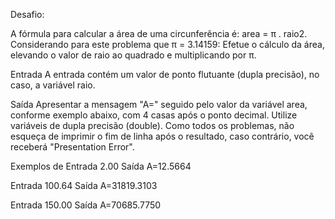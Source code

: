 Desafio:

A fórmula para calcular a área de uma circunferência é: area = π . raio2. Considerando para este problema que π = 3.14159: 
Efetue o cálculo da área, elevando o valor de raio ao quadrado e multiplicando por π.

Entrada 
A entrada contém um valor de ponto flutuante (dupla precisão), no caso, a variável raio.

Saída 
Apresentar a mensagem "A=" seguido pelo valor da variável area, conforme exemplo abaixo, com 4 casas após o ponto decimal. 
Utilize variáveis de dupla precisão (double). Como todos os problemas, não esqueça de imprimir o fim de linha após o resultado,
caso contrário, você receberá "Presentation Error".

Exemplos de Entrada 2.00 Saída A=12.5664

Entrada 100.64 Saída A=31819.3103

Entrada 150.00 Saída A=70685.7750
